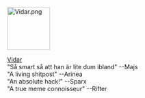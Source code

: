 <div class="byline">
    <img src="img/me.png" class="bylineimg" alt="Vidar.png" width="100px">
    <p class="bylinetext">
        <a href="http://www.student.bth.se/~vite17/dbwebb-kurser/htmlphp/me/kmom01/me1/me.php" class="inlinelink">Vidar</a><br>
        <span class="quotes">"Så smart så att han är lite dum ibland" --Majs</span><br>
        <span class="quotes">"A living shitpost" --Arinea</span><br>
        <span class="quotes">"An absolute hack!" --Sparx</span><br>
        <span class="quotes">"A true meme connoisseur" --Rifter</span>
    </p>
</div>
